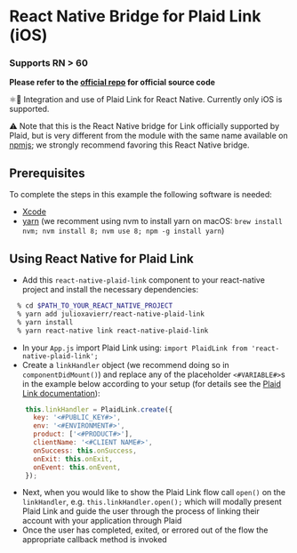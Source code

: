 
# React Native Bridge for Plaid Link (iOS)

### Supports RN > 60

**Please refer to the [official repo](https://github.com/plaid/plaid-link-examples/tree/master/react-native) for official source code**

⚛︎📱 Integration and use of Plaid Link for React Native.
Currently only iOS is supported.

:warning: Note that this is the React Native bridge for Link officially supported by Plaid, but is very different
from the module with the same name available on [npmjs](https://www.npmjs.com/package/react-native-plaid-link);
we strongly recommend favoring this React Native bridge.

## Prerequisites

To complete the steps in this example the following software is needed:

* [Xcode](https://developer.apple.com/xcode/)
* [yarn](https://yarnpkg.com/) (we recomment using nvm to install yarn on macOS: `brew install nvm; nvm install 8; nvm use 8; npm -g install yarn`)

## Using React Native for Plaid Link

* Add this `react-native-plaid-link` component to your react-native project and install the necessary dependencies:
```sh
  % cd $PATH_TO_YOUR_REACT_NATIVE_PROJECT
  % yarn add julioxavierr/react-native-plaid-link
  % yarn install
  % yarn react-native link react-native-plaid-link
```
* In your `App.js` import Plaid Link using:
	`import PlaidLink from 'react-native-plaid-link';`
* Create a `linkHandler` object (we recommend doing so in `componentDidMount()`) and replace any of the placeholder `<#VARIABLE#>`s in the example below according to your setup (for details see the [Plaid Link documentation](https://plaid.com/docs/quickstart/#client-side-link-configuration)):
```js
    this.linkHandler = PlaidLink.create({
      key: '<#PUBLIC_KEY#>',
      env: '<#ENVIRONMENT#>',
      product: ['<#PRODUCT#>'],
      clientName: '<#CLIENT NAME#>',
      onSuccess: this.onSuccess,
      onExit: this.onExit,
      onEvent: this.onEvent,
    });
```
* Next, when you would like to show the Plaid Link flow call `open()` on the `linkHandler`, e.g. `this.linkHandler.open();` which will modally present Plaid Link and guide the user through the process of linking their account with your application through Plaid
* Once the user has completed, exited, or errored out of the flow the appropriate callback method is invoked
